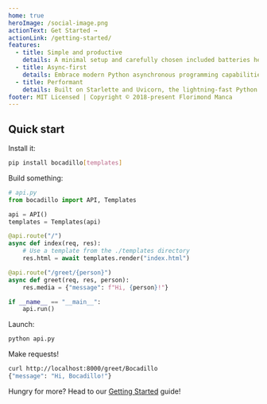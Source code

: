```yaml
---
home: true
heroImage: /social-image.png
actionText: Get Started →
actionLink: /getting-started/
features:
  - title: Simple and productive
    details: A minimal setup and carefully chosen included batteries help you solve common (and more advanced) problems in no time.
  - title: Async-first
    details: Embrace modern Python asynchronous programming capabilities! Don't worry, though — it's all optional.
  - title: Performant
    details: Built on Starlette and Uvicorn, the lightning-fast Python ASGI toolkit and server.
footer: MIT Licensed | Copyright © 2018-present Florimond Manca
---
```


## Quick start

Install it:

```bash
pip install bocadillo[templates]
```

Build something:

```python
# api.py
from bocadillo import API, Templates

api = API()
templates = Templates(api)

@api.route("/")
async def index(req, res):
    # Use a template from the ./templates directory
    res.html = await templates.render("index.html")

@api.route("/greet/{person}")
async def greet(req, res, person):
    res.media = {"message": f"Hi, {person}!"}

if __name__ == "__main__":
    api.run()
```

Launch:

```bash
python api.py
```

Make requests!

```bash
curl http://localhost:8000/greet/Bocadillo
{"message": "Hi, Bocadillo!"}
```

Hungry for more? Head to our [Getting Started](./getting-started/README.md) guide!
